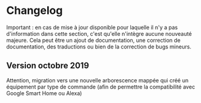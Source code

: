 # Changelog

Important : en cas de mise à jour disponible pour laquelle il n'y a pas d'information dans cette section, c'est qu'elle n'intègre aucune nouveauté majeure. Cela peut être un ajout de documentation, une correction de documentation, des traductions ou bien de la correction de bugs mineurs.

## Version octobre 2019

Attention, migration vers une nouvelle arborescence mappée qui créé un équipement par type de commande (afin de permettre la compatibilité avec Google Smart Home ou Alexa)
